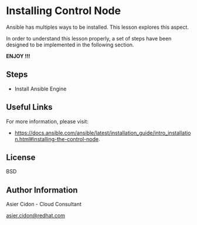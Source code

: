 # Installing Control Node

Ansible has multiples ways to be installed. This lesson explores this aspect.

In order to understand this lesson properly, a set of steps have been designed to be implemented in the following section.

**ENJOY !!!**

## Steps

-   Install Ansible Engine

## Useful Links

For more information, please visit:

-   https://docs.ansible.com/ansible/latest/installation_guide/intro_installation.html#installing-the-control-node.

License
-------

BSD

Author Information
------------------

 Asier Cidon - Cloud Consultant

 asier.cidon@redhat.com